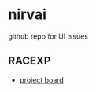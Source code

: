 # nirvai

github repo for UI issues

## RACEXP

- [project board](https://github.com/orgs/nirv-ai/projects/6/views/1?filterQuery=)
